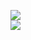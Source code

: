 [![](https://img.shields.io/badge/Made%20With-Github%20Spray-lightgrey.svg?style=for-the-badge&logo=github)](https://github.com/Annihil/github-spray#768)  
[![](https://i.imgur.com/2DrTn0Z.gif)](https://github.com/Annihil/github-spray)